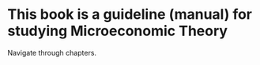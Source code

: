 # This book is a guideline \(manual\) for studying Microeconomic Theory

Navigate through chapters.

